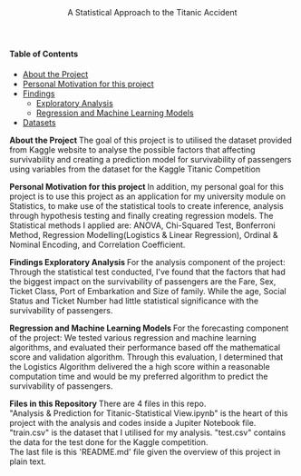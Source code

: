 <header> A Statistical Approach to the Titanic Accident </header>

#### Table of Contents
* [About the  Project](#point_1)
* [Personal Motivation for this project](#point_2)
* [Findings](#point_3)
    * [Exploratory Analysis](#point_3_1)
    * [Regression and Machine Learning Models](#point_3_2)
* [Datasets](#point_4)

<a id= "point_1">  <b> About the  Project </b>  </a>
The goal of this project is to utilised the dataset provided from Kaggle website to analyse the possible factors that affecting survivability and creating a prediction model for survivability of passengers using variables from the dataset for the Kaggle Titanic Competition

<a id= "point_2">  <b> Personal Motivation for this project </b>  </a>
In addition, my personal goal for this project is to use this project as an application for my university module on Statistics, to make use of the statistical tools to create inference, analysis through hypothesis testing and finally creating regression models. The Statistical methods I applied are: ANOVA, Chi-Squared Test, Bonferroni Method, Regression Modelling(Logistics & Linear Regression), Ordinal & Nominal Encoding, and Correlation Coefficient.

<a id= "point_3">  <b> Findings </b>  </a>
<a id= "point_3_1"> <b> Exploratory Analysis </b> </a>
For the analysis component of the project: Through the statistical test conducted, I've found that the factors that had the biggest impact on the survivability of passengers are the Fare, Sex, Ticket Class, Port of Embarkation and Size of family. While the age, Social Status and Ticket Number had little statistical significance with the survivability of passengers.

<a id= "point_3_2"> <b> Regression and Machine Learning Models </b>  </a>
For the forecasting component of the project: We tested various regression and machine learning algorithms, and evaluated their performance based off the mathematical score and validation algorithm. Through this evaluation, I determined that the Logistics Algorithm delivered the a high score within a reasonable computation time and would be my preferred algorithm to predict the survivability of passengers.

<a id= "point_4"> <b> Files in this Repository </b> </a>
There are 4 files in this repo.
<br>"Analysis & Prediction for Titanic-Statistical View.ipynb" is the heart of this project with the analysis and codes inside a Jupiter Notebook file.
<br> "train.csv" is the dataset that I utilised for my analysis. "test.csv" contains the data for the test done for the Kaggle competition.
<br> The last file is this 'README.md' file given the overview of this project in plain text.
